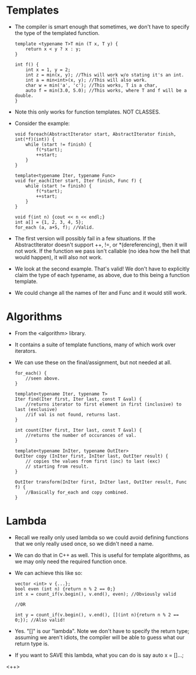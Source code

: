 Templates
=========

-   The compiler is smart enough that sometimes, we don't have to
    specify the type of the templated function.

        template <typename T>T min (T x, T y) {
            return x < y ? x : y;
        }

        int f() {
            int x = 1, y = 2;
            int z = min(x, y); //This will work w/o stating it's an int.
            int a = min<int>(x, y); //This will also work.
            char w = min('a', 'c'); //This works, T is a char,
            auto f = min(3.0, 5.0); //This works, where T and f will be a double. 
        }

-   Note this only works for function templates. NOT CLASSES.

-   Consider the example:

        void foreach(AbstractIterator start, AbstractIterator finish, int(*f)(int)) {
            while (start != finish) {
                f(*start);
                ++start;
            }
        }

        template<typename Iter, typename Func>
        void for_each(Iter start, Iter finish, Func f) {
            while (start != finish) {
                f(*start);
                ++start;
            }
        }

        void f(int n) {cout << n << endl;}
        int a[] = {1, 2, 3, 4, 5};
        for_each (a, a+5, f); //Valid.

-   The first version will possibly fail in a few situations. If the
    AbstractIterator doesn't support ++, !=, or \*(dereferencing), then
    it will not work. If the function we pass isn't callable (no idea
    how the hell that would happen), it will also not work.

-   We look at the second example. That's valid! We don't have to
    explicitly claim the type of each typename, as above, due to this
    being a function template.

-   We could change all the names of Iter and Func and it would still
    work.

Algorithms
==========

-   From the \<algorithm\> library.

-   It contains a suite of template functions, many of which work over
    iterators.

-   We can use these on the final/assignment, but not needed at all.

        for_each() {
            //seen above.
        }

        template<typename Iter, typename T>
        Iter find(Iter first, Iter last, const T &val) {
            //returns iterator to first element in first (inclusive) to last (exclusive)
            //if val is not found, returns last.
        }

        int count(Iter first, Iter last, const T &val) {
            //returns the number of occurances of val.
        }

        template<typename InIter, typename OutIter>
        OutIter copy (InIter first, InIter last, OutIter result) {
            // copies the values from first (inc) to last (exc)
            // starting from result.
        }

        OutIter transform(InIter first, InIter last, OutIter result, Func f) {
            //Basically for_each and copy combined.
        }

Lambda
======

-   Recall we really only used lambda so we could avoid defining
    functions that we only really used once, so we didn't need a name.

-   We can do that in C++ as well. This is useful for template
    algorithms, as we may only need the required function once.

-   We can achieve this like so:

        vector <int> v {...};
        bool even (int n) {return n % 2 == 0;}
        int x = count_if(v.begin(), v.end(), even); //Obviously valid

        //OR

        int y = count_if(v.begin(), v.end(), [](int n){return n % 2 == 0;}); //Also valid!

-   Yes. "\[\]" is our "lambda". Note we don't have to specify the
    return type; assuming we aren't idiots, the compiler will be able to
    guess what our return type is.

-   If you want to SAVE this lambda, what you can do is say auto x =
    \[\]\...;

\<++\>
